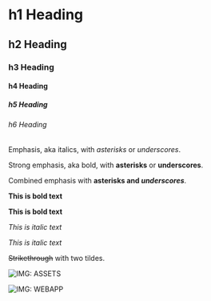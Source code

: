 # h1 Heading
## h2 Heading
### h3 Heading
#### h4 Heading
##### h5 Heading
###### h6 Heading

Emphasis, aka italics, with *asterisks* or _underscores_.

Strong emphasis, aka bold, with **asterisks** or __underscores__.

Combined emphasis with **asterisks and _underscores_**.

**This is bold text**

__This is bold text__

*This is italic text*

_This is italic text_

~~Strikethrough~~ with two tildes.

![IMG: ASSETS]({{current_server_assets}}/gasco-logo.jpg "Source: {{current_server_assets}}")

![IMG: WEBAPP]({{current_server_webapp}}/media/test.jpg "Source: {{current_server_webapp}}")


